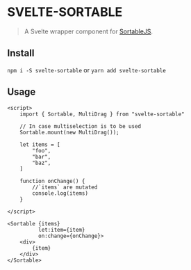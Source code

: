 # SVELTE-SORTABLE

>A Svelte wrapper component for [SortableJS](https://sortablejs.github.io/Sortable/).

## Install
`npm i -S svelte-sortable` or `yarn add svelte-sortable`

## Usage
```sveltehtml
<script>
    import { Sortable, MultiDrag } from "svelte-sortable"

    // In case multiselection is to be used 
    Sortable.mount(new MultiDrag());

    let items = [
        "foo",
        "bar",
        "baz",
    ]

    function onChange() {
        //`items` are mutated
        console.log(items)
    }

</script>

<Sortable {items}
          let:item={item}
          on:change={onChange}>
    <div>
        {item}
    </div>
</Sortable>
```
